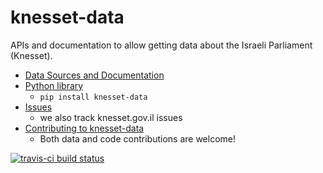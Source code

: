 # knesset-data
APIs and documentation to allow getting data about the Israeli Parliament (Knesset).

* [Data Sources and Documentation](/Data%20Sources.md)
* [Python library](/python/README.md)
  * `pip install knesset-data`
* [Issues](https://github.com/hasadna/knesset-dataservice/issues)
  * we also track knesset.gov.il issues
* [Contributing to knesset-data](/CONTRIBUTING.md)
  * Both data and code contributions are welcome!

[![travis-ci build status](https://travis-ci.org/hasadna/knesset-data.svg)](https://travis-ci.org/hasadna/knesset-data)
